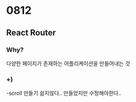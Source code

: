 # 0812
## React Router
### Why?
다양한 페이지가 존재하는 어플리케이션을 만들어내는 것
### +)
-scroll 만들기 쉽지않다.. 만들었지만 수정해야한다..
